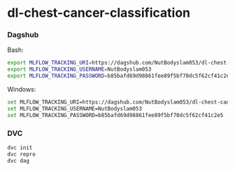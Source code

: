 # dl-chest-cancer-classification

### Dagshub

Bash:
```bash
export MLFLOW_TRACKING_URI=https://dagshub.com/NutBodyslam053/dl-chest-cancer-classification.mlflow
export MLFLOW_TRACKING_USERNAME=NutBodyslam053
export MLFLOW_TRACKING_PASSWORD=b85bafd69d98861fee89f5bf70dc5f62cf41c2e5
```

Windows:
```bash
set MLFLOW_TRACKING_URI=https://dagshub.com/NutBodyslam053/dl-chest-cancer-classification.mlflow
set MLFLOW_TRACKING_USERNAME=NutBodyslam053
set MLFLOW_TRACKING_PASSWORD=b85bafd69d98861fee89f5bf70dc5f62cf41c2e5
```

### DVC

```bash
dvc init
dvc repro
dvc dag
```